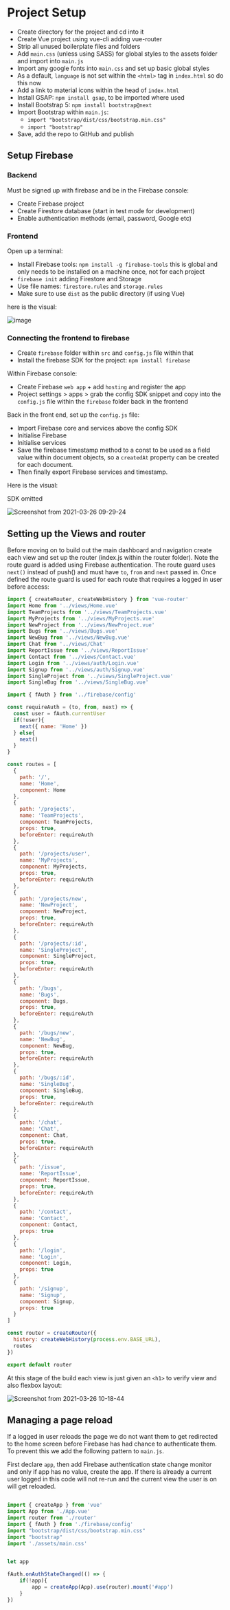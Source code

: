 # Project Setup

- Create directory for the project and cd into it
- Create Vue project using vue-cli adding vue-router
- Strip all unused boilerplate files and folders
- Add `main.css` (unless using SASS) for global styles to the assets folder and import into `main.js`
- Import any google fonts into `main.css` and set up basic global styles
- As a default, `language` is not set within the `<html>` tag in `index.html` so do this now
- Add a link to material icons within the head of `index.html`
- Install GSAP: `npm install gsap`, to be imported where used 
- Install Bootstrap 5: `npm install bootstrap@next`  
- Import Bootstrap within `main.js`:
    - `import "bootstrap/dist/css/bootstrap.min.css"`
    - `import "bootstrap"`
- Save, add the repo to GitHub and publish

## Setup Firebase

### Backend 

Must be signed up with firebase and be in the Firebase console:

- Create Firebase project
- Create Firestore database (start in test mode for development)
- Enable authentication methods (email, password, Google etc)

### Frontend

Open up a terminal:

- Install Firebase tools: `npm install -g firebase-tools` this is global and only needs to be installed on a machine once, not for each project
- `firebase init` adding Firestore and Storage
-  Use file names: `firestore.rules` and `storage.rules`
- Make sure to use `dist` as the public directory (if using Vue)

here is the visual:

![image](https://user-images.githubusercontent.com/73107656/112598464-82c79d00-8e06-11eb-820f-2daedbe38ffd.png)


### Connecting the frontend to firebase

- Create `firebase` folder within `src` and `config.js`  file within that
- Install the firebase SDK for the project: `npm install firebase`

Within Firebase console:

- Create Firebase `web app` + add `hosting` and register the app
- Project settings > apps > grab the config SDK snippet and copy into the `config.js` file within the `firebase` folder back in the frontend

Back in the front end, set up the `config.js` file:

- Import Firebase core and services above the config SDK
- Initialise Firebase
- Initialise services
- Save the firebase timestamp method to a const to be used as a field value within document objects, so a `createdAt` property can be created for each document. 
- Then finally export Firebase services and timestamp. 

Here is the visual:

SDK omitted

![Screenshot from 2021-03-26 09-29-24](https://user-images.githubusercontent.com/73107656/112611541-dab9d000-8e15-11eb-89e0-dcfc50d1d8e2.png)


## Setting up the Views and router

Before moving on to build out the main dashboard and navigation create each view and set up the router (index.js within the router folder). Note the route guard is added using Firebase authentication.  The route guard uses `next()` instead of push() and must have `to`, `from` and `next` passed in.  Once defined the route guard is used for each route that requires a logged in user before access:

```js
import { createRouter, createWebHistory } from 'vue-router'
import Home from '../views/Home.vue'
import TeamProjects from '../views/TeamProjects.vue'
import MyProjects from '../views/MyProjects.vue'
import NewProject from '../views/NewProject.vue'
import Bugs from '../views/Bugs.vue'
import NewBug from '../views/NewBug.vue'
import Chat from '../views/Chat'
import ReportIssue from '../views/ReportIssue'
import Contact from '../views/Contact.vue'
import Login from '../views/auth/Login.vue'
import Signup from '../views/auth/Signup.vue'
import SingleProject from '../views/SingleProject.vue'
import SingleBug from '../views/SingleBug.vue'

import { fAuth } from '../firebase/config'

const requireAuth = (to, from, next) => {
  const user = fAuth.currentUser
  if(!user){
    next({ name: 'Home' })
  } else{
    next()
  }
}

const routes = [
  {
    path: '/',
    name: 'Home',
    component: Home
  },
  {
    path: '/projects',
    name: 'TeamProjects',
    component: TeamProjects,
    props: true,
    beforeEnter: requireAuth
  },
  {
    path: '/projects/user',
    name: 'MyProjects',
    component: MyProjects,
    props: true,
    beforeEnter: requireAuth
  },
  {
    path: '/projects/new',
    name: 'NewProject',
    component: NewProject,
    props: true,
    beforeEnter: requireAuth
  },
  {
    path: '/projects/:id',
    name: 'SingleProject',
    component: SingleProject,
    props: true,
    beforeEnter: requireAuth
  },
  {
    path: '/bugs',
    name: 'Bugs',
    component: Bugs,
    props: true,
    beforeEnter: requireAuth
  },
  {
    path: '/bugs/new',
    name: 'NewBug',
    component: NewBug,
    props: true,
    beforeEnter: requireAuth
  },
  {
    path: '/bugs/:id',
    name: 'SingleBug',
    component: SingleBug,
    props: true,
    beforeEnter: requireAuth
  },
  {
    path: '/chat',
    name: 'Chat',
    component: Chat,
    props: true,
    beforeEnter: requireAuth
  },
  {
    path: '/issue',
    name: 'ReportIssue',
    component: ReportIssue,
    props: true,
    beforeEnter: requireAuth
  },
  {
    path: '/contact',
    name: 'Contact',
    component: Contact,
    props: true
  },
  {
    path: '/login',
    name: 'Login',
    component: Login,
    props: true
  },
  {
    path: '/signup',
    name: 'Signup',
    component: Signup,
    props: true
  }
]

const router = createRouter({
  history: createWebHistory(process.env.BASE_URL),
  routes
})

export default router

```

At this stage of the build each view is just given an `<h1>` to verify view and also flexbox layout:

![Screenshot from 2021-03-26 10-18-44](https://user-images.githubusercontent.com/73107656/112617276-a85fa100-8e1c-11eb-8ec6-a1dfbd5bcb42.png)

## Managing a page reload

If a logged in user reloads the page we do not want them to get redirected to the home screen before Firebase has had chance to authenticate them.  To prevent this we add the following pattern to `main.js`.

First declare `app`, then add Firebase authentication state change monitor and only if app has no value, create the app.  If there is already a current user logged in this code will not re-run and the current view the user is on will get reloaded.

```js

import { createApp } from 'vue'
import App from './App.vue'
import router from './router'
import { fAuth } from './firebase/config'
import "bootstrap/dist/css/bootstrap.min.css"
import "bootstrap"
import './assets/main.css'


let app

fAuth.onAuthStateChanged(() => {
    if(!app){
        app = createApp(App).use(router).mount('#app')
    }
})
```







